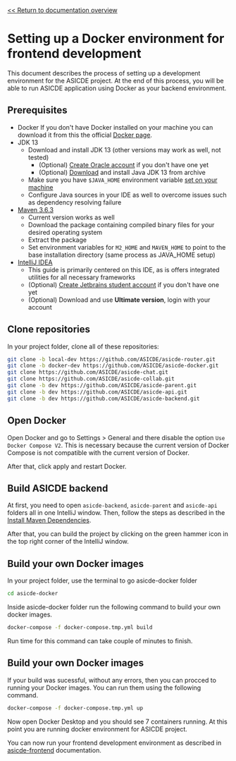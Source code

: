 [<< Return to documentation overview](README.md)

# Setting up a Docker environment for frontend development

This document describes the process of setting up a development environment for the ASICDE project. At the end of this process, you will be able to run ASICDE application using Docker as your backend environment.

## Prerequisites
- Docker
    If you don't have Docker installed on your machine you can download it from this the official [Docker page](https://www.docker.com/).
- JDK 13
    - Download and install JDK 13 (other versions may work as well, not tested)
        - (Optional) [Create Oracle account](https://profile.oracle.com/myprofile/account/create-account.jspx) if you don't have one yet
        - (Optional) [Download](https://www.oracle.com/java/technologies/javase/jdk13-archive-downloads.html) and install Java JDK 13 from archive 
    - Make sure you have `$JAVA_HOME` environment variable [set on your machine](https://www.thewindowsclub.com/set-java_home-in-windows-10)
    - Configure Java sources in your IDE as well to overcome issues such as dependency resolving failure 
- [Maven 3.6.3](https://maven.apache.org/download.cgi) 
    - Current version works as well
    - Download the package containing compiled binary files for your desired operating system
    - Extract the package
    - Set environment variables for `M2_HOME` and `MAVEN_HOME` to point to the base installation directory (same process as JAVA_HOME setup)
- [IntelliJ IDEA](https://www.jetbrains.com/idea/download/) 
    - This guide is primarily centered on this IDE, as is offers integrated utilities for all necessary frameworks
    - (Optional) [Create Jetbrains student account](https://www.jetbrains.com/shop/eform/students) if you don't have one yet
    - (Optional) Download and use **Ultimate version**, login with your account


## Clone repositories

In your project folder, clone all of these repositories:

```bash
git clone -b local-dev https://github.com/ASICDE/asicde-router.git
git clone -b docker-dev https://github.com/ASICDE/asicde-docker.git
git clone https://github.com/ASICDE/asicde-chat.git
git clone https://github.com/ASICDE/asicde-collab.git
git clone -b dev https://github.com/ASICDE/asicde-parent.git
git clone -b dev https://github.com/ASICDE/asicde-api.git
git clone -b dev https://github.com/ASICDE/asicde-backend.git
```


## Open Docker

Open Docker and go to Settings > General and there disable the option `Use Docker Compose V2`. This is necessary because the current version of Docker Compose is not compatible with the current version of Docker.

After that, click apply and restart Docker.

## Build ASICDE backend

At first, you need to open `asicde-backend`, `asicde-parent` and `asicde-api` folders all in one IntelliJ window. Then, follow the steps as described in the [Install Maven Dependencies](asicde-backend.md#install-maven-dependencies).

After that, you can build the project by clicking on the green hammer icon in the top right corner of the IntelliJ window.


## Build your own Docker images

In your project folder, use the terminal to go asicde-docker folder

```bash
cd asicde-docker
```

Inside asicde-docker folder run the following command to build your own docker images.

```bash
docker-compose -f docker-compose.tmp.yml build
```
Run time for this command can take couple of minutes to finish.

## Build your own Docker images

If your build was sucessful, without any errors, then you can procced to running your Docker images. You can run them using the following command.

```bash
docker-compose -f docker-compose.tmp.yml up
```

Now open Docker Desktop and you should see 7 containers running. At this point you are running docker environment for ASICDE project. 

You can now run your frontend development environment as described in [asicde-frontend](https://github.com/ASICDE/asicde-frontend) documentation. 

